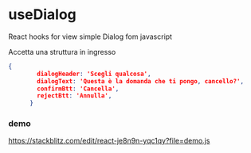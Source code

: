 # useDialog
React hooks for view simple Dialog fom javascript

Accetta una struttura in ingresso
```json
{
        dialogHeader: 'Scegli qualcosa',
        dialogText: 'Questa è la domanda che ti pongo, cancello?',
        confirmBtt: 'Cancella',
        rejectBtt: 'Annulla',
      }
```

### demo
https://stackblitz.com/edit/react-je8n9n-yqc1qy?file=demo.js
